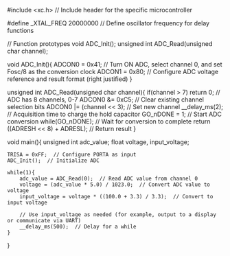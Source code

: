 #include <xc.h>  // Include header for the specific microcontroller

#define _XTAL_FREQ 20000000  // Define oscillator frequency for delay functions

// Function prototypes
void ADC_Init();
unsigned int ADC_Read(unsigned char channel);

void ADC_Init(){
    ADCON0 = 0x41;  // Turn ON ADC, select channel 0, and set Fosc/8 as the conversion clock
    ADCON1 = 0x80;  // Configure ADC voltage reference and result format (right justified)
}

unsigned int ADC_Read(unsigned char channel){
    if(channel > 7) return 0;  // ADC has 8 channels, 0-7
    ADCON0 &= 0xC5;  // Clear existing channel selection bits
    ADCON0 |= (channel << 3);  // Set new channel
    __delay_ms(2);  // Acquisition time to charge the hold capacitor
    GO_nDONE = 1;  // Start ADC conversion
    while(GO_nDONE);  // Wait for conversion to complete
    return ((ADRESH << 8) + ADRESL);  // Return result
}

void main(){
    unsigned int adc_value;
    float voltage, input_voltage;

    TRISA = 0xFF;  // Configure PORTA as input
    ADC_Init();  // Initialize ADC

    while(1){
        adc_value = ADC_Read(0);  // Read ADC value from channel 0
        voltage = (adc_value * 5.0) / 1023.0;  // Convert ADC value to voltage
        input_voltage = voltage * ((100.0 + 3.3) / 3.3);  // Convert to input voltage

        // Use input_voltage as needed (for example, output to a display or communicate via UART)
        __delay_ms(500);  // Delay for a while
    }
}
